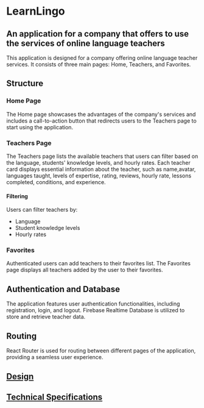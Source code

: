 # LearnLingo

## An application for a company that offers to use the services of online language teachers

This application is designed for a company offering online language teacher services. It consists of three main pages: Home, Teachers, and Favorites.

## Structure

### Home Page

The Home page showcases the advantages of the company's services and includes a call-to-action button that redirects users to the Teachers page to start using the application.

### Teachers Page

The Teachers page lists the available teachers that users can filter based on the language, students' knowledge levels, and hourly rates. Each teacher card displays essential information about the teacher, such as name,avatar, languages taught, levels of expertise, rating, reviews, hourly rate, lessons completed, conditions, and experience.

#### Filtering

Users can filter teachers by:

- Language
- Student knowledge levels
- Hourly rates

### Favorites

Authenticated users can add teachers to their favorites list. The Favorites page displays all teachers added by the user to their favorites.

## Authentication and Database

The application features user authentication functionalities, including registration, login, and logout. Firebase Realtime Database is utilized to store and retrieve teacher data.

## Routing

React Router is used for routing between different pages of the application, providing a seamless user experience.

## <a href="https://www.figma.com/file/dewf5jVviSTuWMMyU3d8Mc/Learn-Lingo?type=design&node-id=0-1&mode=design&t=0dTxpu1mih3xDN9u-0"> Design</a>

## <a href="https://docs.google.com/document/d/1ZB_MFgnnJj7t7OXtv5hESSwY6xRgVoACZKzgZczWc3Y/edit">Technical Specifications</a>
